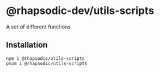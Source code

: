 # @rhapsodic-dev/utils-scripts

A set of different functions

## Installation

```shell
npm i @rhapsodic/utils-scripts
pnpm i @rhapsodic/utils-scripts
```
